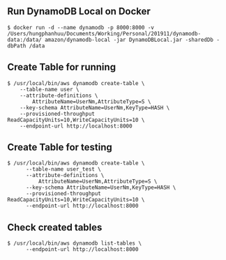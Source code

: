 ## Run DynamoDB Local on Docker
```shell script
$ docker run -d --name dynamodb -p 8000:8000 -v /Users/hungphanhuu/Documents/Working/Personal/201911/dynamodb-data:/data/ amazon/dynamodb-local -jar DynamoDBLocal.jar -sharedDb -dbPath /data
```
## Create Table for running
```shell script
$ /usr/local/bin/aws dynamodb create-table \
    --table-name user \
    --attribute-definitions \
        AttributeName=UserNm,AttributeType=S \
    --key-schema AttributeName=UserNm,KeyType=HASH \
    --provisioned-throughput ReadCapacityUnits=10,WriteCapacityUnits=10 \
    --endpoint-url http://localhost:8000
```
## Create Table for testing
```shell script
$ /usr/local/bin/aws dynamodb create-table \
      --table-name user_test \
      --attribute-definitions \
          AttributeName=UserNm,AttributeType=S \
      --key-schema AttributeName=UserNm,KeyType=HASH \
      --provisioned-throughput ReadCapacityUnits=10,WriteCapacityUnits=10 \
      --endpoint-url http://localhost:8000
```
## Check created tables
```shell script
$ /usr/local/bin/aws dynamodb list-tables \
      --endpoint-url http://localhost:8000
```



